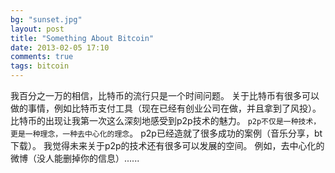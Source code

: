 ```yaml
---
bg: "sunset.jpg"
layout: post
title: "Something About Bitcoin"
date: 2013-02-05 17:10
comments: true
tags: bitcoin
---
```


我百分之一万的相信，比特币的流行只是一个时间问题。
关于比特币有很多可以做的事情，例如比特币支付工具（现在已经有创业公司在做，并且拿到了风投）。
比特币的出现让我第一次这么深刻地感受到p2p技术的魅力。
`p2p不仅是一种技术，更是一种理念，一种去中心化的理念`。
p2p已经造就了很多成功的案例（音乐分享，bt下载）。
我觉得未来关于p2p的技术还有很多可以发展的空间。
例如，去中心化的微博（没人能删掉你的信息）......

